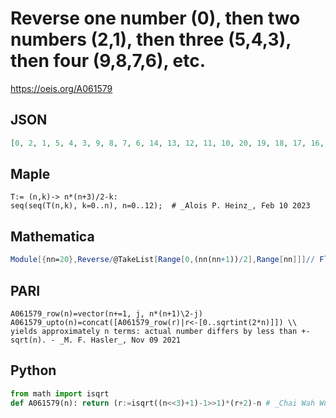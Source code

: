 # Reverse one number \(0\), then two numbers \(2,1\), then three \(5,4,3\), then four \(9,8,7,6\), etc\.
https://oeis.org/A061579
## JSON
```JSON
[0, 2, 1, 5, 4, 3, 9, 8, 7, 6, 14, 13, 12, 11, 10, 20, 19, 18, 17, 16, 15, 27, 26, 25, 24, 23, 22, 21, 35, 34, 33, 32, 31, 30, 29, 28, 44, 43, 42, 41, 40, 39, 38, 37, 36, 54, 53, 52, 51, 50, 49, 48, 47, 46, 45, 65, 64, 63, 62, 61, 60, 59, 58, 57, 56, 55, 77, 76, 75, 74, 73, 72, 71, 70, 69, 68, 67, 66]
```
## Maple
```Maple
T:= (n,k)-> n*(n+3)/2-k:
seq(seq(T(n,k), k=0..n), n=0..12);  # _Alois P. Heinz_, Feb 10 2023
```
## Mathematica
```Mathematica
Module[{nn=20},Reverse/@TakeList[Range[0,(nn(nn+1))/2],Range[nn]]]// Flatten (* Requires Mathematica version 11 or later *) (* _Harvey P. Dale_, Jul 06 2018 *)
```
## PARI
```PARI
A061579_row(n)=vector(n+=1, j, n*(n+1)\2-j)
A061579_upto(n)=concat([A061579_row(r)|r<-[0..sqrtint(2*n)]]) \\ yields approximately n terms: actual number differs by less than +- sqrt(n). - _M. F. Hasler_, Nov 09 2021
```
## Python
```Python
from math import isqrt
def A061579(n): return (r:=isqrt((n<<3)+1)-1>>1)*(r+2)-n # _Chai Wah Wu_, Feb 10 2023
```
